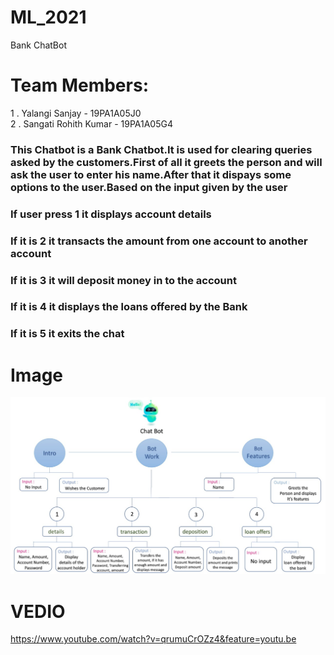 # ML_2021
Bank ChatBot
# Team Members:
1 . Yalangi Sanjay - 19PA1A05J0  <br/>
2 . Sangati Rohith Kumar - 19PA1A05G4
### This Chatbot is a Bank Chatbot.It is used for clearing queries asked by the customers.First of all it greets the person and will ask the user to enter his name.After that it dispays some options to the user.Based on the input given by the user
### If user press 1 it displays account details
### If it is 2 it transacts the amount from one account to another account
### If it is 3 it will deposit money in to the account
### If it is 4 it displays the loans offered by the Bank
### If it is 5 it exits the chat
# Image
![alt text](https://raw.githubusercontent.com/RohithSangati/ML_2021/main/ChatBot.jpeg)

# VEDIO
https://www.youtube.com/watch?v=qrumuCrOZz4&feature=youtu.be
